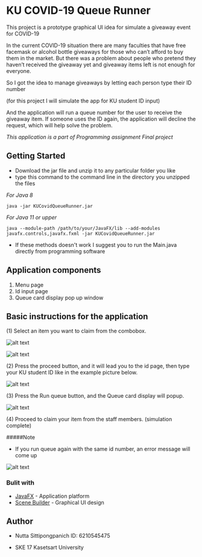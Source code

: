 # KU COVID-19 Queue Runner

 This project is a prototype graphical UI idea for simulate a giveaway event for COVID-19

 In the current COVID-19 situation there are many faculties that have free facemask or alcohol bottle giveaways for those who can’t afford to buy them in the market. But there was a problem about people who pretend they haven’t received the giveaway yet and giveaway items left is not enough for everyone. 

 So I got the idea to manage giveaways by letting each person type their ID number 

(for this project I will simulate the app for KU student ID input)

And the application will run a queue number for the user to receive the giveaway item. If someone uses the ID again, the application will decline the request, which will help solve the problem.

*This application is a part of Programming assignment Final project*

## Getting Started

- Download the jar file and unzip it to any particular folder you like
- type this command to the command line in the directory you unzipped the files

*For Java 8*
```
java -jar KUCovidQueueRunner.jar
```
*For Java 11 or upper*
```
java --module-path /path/to/your/JavaFX/lib --add-modules javafx.controls,javafx.fxml -jar KUCovidQueueRunner.jar
```
- If these methods doesn't work I suggest you to run the Main.java directly from programming software

## Application components
1. Menu page
2. Id input page
3. Queue card display pop up window

## Basic instructions for the application

(1) Select an item you want to claim from the combobox.

![alt text](https://i.imgur.com/epY1Vhj.jpg=50x)

![alt text](https://i.imgur.com/A172usI.png=50x)

(2) Press the proceed button, and it will lead you to the id page, then type your KU student ID like in the example picture below.

![alt text](https://i.imgur.com/4bq7Y7E.png=50x)

(3) Press the Run queue button, and the Queue card display will popup.

![alt text](https://i.imgur.com/qWwOuZ0.png=50x)

(4) Proceed to claim your item from the staff members. (simulation complete)

#####Note

- If you run queue again with the same id number, an error message will come up

![alt text](https://i.imgur.com/Q4rvyc3.png=50x)

### Bulit with
- [JavaFX](https://gluonhq.com/products/javafx/) - Application platform
- [Scene Builder](https://gluonhq.com/products/scene-builder) - Graphical UI design

## Author
- Nutta Sittipongpanich ID: 6210545475

- SKE 17 Kasetsart University